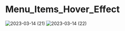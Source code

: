 # Menu_Items_Hover_Effect
 
![2023-03-14 (21)](https://user-images.githubusercontent.com/111579457/225107762-604ef44c-f614-458e-8aeb-793427b5f10a.png)
![2023-03-14 (22)](https://user-images.githubusercontent.com/111579457/225107767-4d3c5287-e917-4bf5-9763-3c4f292c846a.png)
